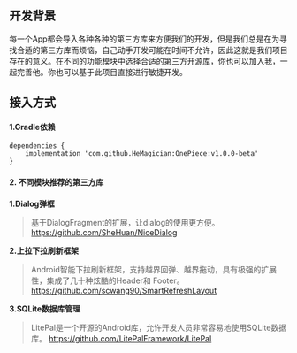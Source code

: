 ## 开发背景
每一个App都会导入各种各种的第三方库来方便我们的开发，但是我们总是在为寻找合适的第三方库而烦恼，自己动手开发可能在时间不允许，因此这就是我们项目存在的意义。在不同的功能模块中选择合适的第三方开源库，你也可以加入我，一起完善他。你也可以基于此项目直接进行敏捷开发。

## 接入方式

#### 1.Gradle依赖

```
dependencies {
    implementation 'com.github.HeMagician:OnePiece:v1.0.0-beta'
}
```

#### 2. 不同模块推荐的第三方库

**1.Dialog弹框**

> 基于DialogFragment的扩展，让dialog的使用更方便。
> https://github.com/SheHuan/NiceDialog

**2.上拉下拉刷新框架**

> Android智能下拉刷新框架，支持越界回弹、越界拖动，具有极强的扩展性，集成了几十种炫酷的Header和 Footer。
> https://github.com/scwang90/SmartRefreshLayout

**3.SQLite数据库管理**

> LitePal是一个开源的Android库，允许开发人员非常容易地使用SQLite数据库。
> https://github.com/LitePalFramework/LitePal

